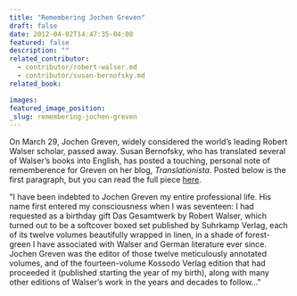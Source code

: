 ```yaml
---
title: "Remembering Jochen Greven"
draft: false
date: 2012-04-02T14:47:35-04:00
featured: false
description: ""
related_contributor:
  - contributor/robert-walser.md
  - contributor/susan-bernofsky.md
related_book:

images:
featured_image_position: 
_slug: remembering-jochen-greven
---
```


On March 29, Jochen Greven, widely considered the world’s leading Robert Walser scholar, passed away. Susan Bernofsky, who has translated several of Walser’s books into English, has posted a touching, personal note of rememberence for Greven on her blog, _Translationista_. Posted below is the first paragraph, but you can read the full piece [here](http://translationista.blogspot.com/2012/04/in-memoriam-jochen-greven.html).

"I have been indebted to Jochen Greven my entire professional life. His name first entered my consciousness when I was seventeen: I had requested as a birthday gift Das Gesamtwerk by Robert Walser, which turned out to be a softcover boxed set published by Suhrkamp Verlag, each of its twelve volumes beautifully wrapped in linen, in a shade of forest-green I have associated with Walser and German literature ever since. Jochen Greven was the editor of those twelve meticulously annotated volumes, and of the fourteen-volume Kossodo Verlag edition that had proceeded it (published starting the year of my birth), along with many other editions of Walser’s work in the years and decades to follow…"

